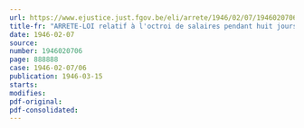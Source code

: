 ```yaml
---
url: https://www.ejustice.just.fgov.be/eli/arrete/1946/02/07/1946020706/justel
title-fr: "ARRETE-LOI relatif à l'octroi de salaires pendant huit jours fériés par an aux ouvriers"
date: 1946-02-07
source:
number: 1946020706
page: 888888
case: 1946-02-07/06
publication: 1946-03-15
starts:
modifies:
pdf-original:
pdf-consolidated:
---
```


